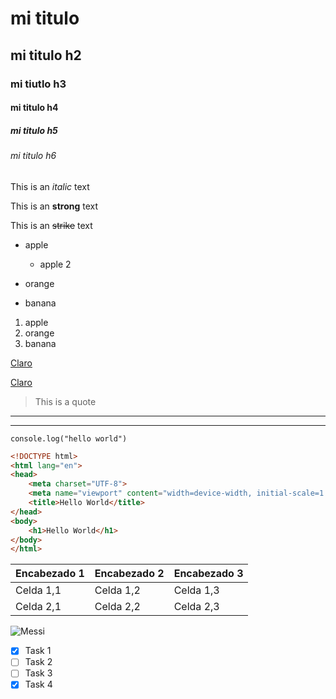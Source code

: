 <!-- HEADINGS -->

# mi titulo
## mi titulo h2
### mi tiutlo h3
#### mi titulo h4
##### mi titulo h5
###### mi titulo h6

<!-- italic -->
This is an *italic* text

<!-- strong -->
This is an **strong** text

<!-- strikethroug -->
This is an ~~strike~~  text


<!-- Ul -->
* apple
    * apple 2

* orange
* banana

1. apple
2. orange
3. banana

[Claro](https://www.claro.com.ar/personas)

[Claro](https://www.claro.com.ar/personas "Personas")

> This is a quote

---
___


`console.log("hello world")`

``` html
<!DOCTYPE html>
<html lang="en">
<head>
    <meta charset="UTF-8">
    <meta name="viewport" content="width=device-width, initial-scale=1.0">
    <title>Hello World</title>
</head>
<body>
    <h1>Hello World</h1>
</body>
</html>

```

| Encabezado 1 | Encabezado 2 | Encabezado 3 |
|--------------|--------------|--------------|
| Celda 1,1    | Celda 1,2    | Celda 1,3    |
| Celda 2,1    | Celda 2,2    | Celda 2,3    

![Messi](https://assets.goal.com/images/v3/bltaaa483e47da093c4/GettyImages-1450106798.jpg?auto=webp&format=pjpg&width=3840&quality=60 "Messi")

<!-- GITHUB MARKDOWN -->
* [x] Task 1
* [ ] Task 2
* [ ] Task 3
* [x] Task 4

